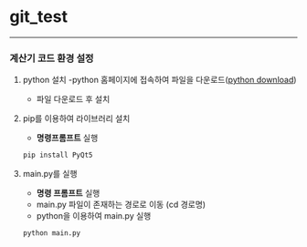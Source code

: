 # git_test
--- 
### 계산기 코드 환경 설정
1. python 설치
    -python 홈페이지에 접속하여 파일을 다운로드([python download](https://www.python.org/downloads/))
    - 파일 다운로드 후 설치
2. pip를 이용하여 라이브러리 설치
    - **명령프롬프트** 실행
     
    ```sh 
    pip install PyQt5
    ```
3. main.py를 실행
    - **명령 프롬프트** 실행
    - main.py 파일이 존재하는 경로로 이동 (cd 경로명) 
    - python을 이용하여 main.py 실행 
    ```sh
    python main.py
    ```  
